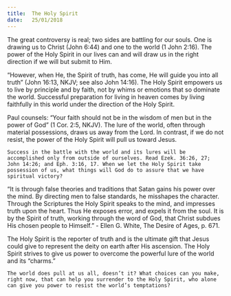 ```yaml
---
title:  The Holy Spirit
date:   25/01/2018
---
```


The great controversy is real; two sides are battling for our souls. One is drawing us to Christ (John 6:44) and one to the world (1 John 2:16). The power of the Holy Spirit in our lives can and will draw us in the right direction if we will but submit to Him.

“However, when He, the Spirit of truth, has come, He will guide you into all truth” (John 16:13, NKJV; see also John 14:16). The Holy Spirit empowers us to live by principle and by faith, not by whims or emotions that so dominate the world. Successful preparation for living in heaven comes by living faithfully in this world under the direction of the Holy Spirit.

Paul counsels: “Your faith should not be in the wisdom of men but in the power of God” (1 Cor. 2:5, NKJV). The lure of the world, often through material possessions, draws us away from the Lord. In contrast, if we do not resist, the power of the Holy Spirit will pull us toward Jesus.

`Success in the battle with the world and its lures will be accomplished only from outside of ourselves. Read Ezek. 36:26, 27; John 14:26; and Eph. 3:16, 17. When we let the Holy Spirit take possession of us, what things will God do to assure that we have spiritual victory?`

“It is through false theories and traditions that Satan gains his power over the mind. By directing men to false standards, he misshapes the character. Through the Scriptures the Holy Spirit speaks to the mind, and impresses truth upon the heart. Thus He exposes error, and expels it from the soul. It is by the Spirit of truth, working through the word of God, that Christ subdues His chosen people to Himself.” - Ellen G. White, The Desire of Ages, p. 671.

The Holy Spirit is the reporter of truth and is the ultimate gift that Jesus could give to represent the deity on earth after His ascension. The Holy Spirit strives to give us power to overcome the powerful lure of the world and its “charms.”

`The world does pull at us all, doesn’t it? What choices can you make, right now, that can help you surrender to the Holy Spirit, who alone can give you power to resist the world’s temptations?`
